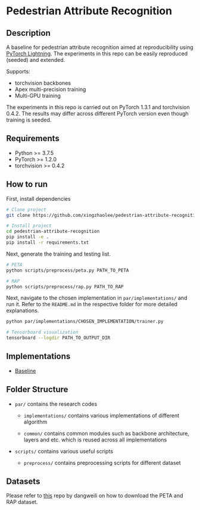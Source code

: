 # Pedestrian Attribute Recognition

## Description   
A baseline for pedestrian attribute recognition aimed at reproducibility using [PyTorch Lightning](https://github.com/williamFalcon/pytorch-lightning). The experiments in this repo can be easily reproduced (seeded) and extended.

Supports:
- torchvision backbones
- Apex multi-precision training
- Multi-GPU training

The experiments in this repo is carried out on PyTorch 1.3.1 and torchvision 0.4.2. The results may differ across different PyTorch version even though training is seeded.

## Requirements
- Python >= 3.7.5
- PyTorch >= 1.2.0
- torchvision >= 0.4.2

## How to run
First, install dependencies   
```bash
# Clone project   
git clone https://github.com/xingzhaolee/pedestrian-attribute-recognition

# Install project   
cd pedestrian-attribute-recognition
pip install -e .   
pip install -r requirements.txt
 ```   

Next, generate the training and testing list.
```bash
# PETA
python scripts/preprocess/peta.py PATH_TO_PETA

# RAP
python scripts/preprocess/rap.py PATH_TO_RAP
```

Next, navigate to the chosen implementation in `par/implementations/` and run it. Refer to the `README.md` in the respective folder for more detailed explanations.
```bash
python par/implementations/CHOSEN_IMPLEMENTATION/trainer.py

# Tensorboard visualization
tensorboard --logdir PATH_TO_OUTPUT_DIR
```

## Implementations      
- [Baseline](https://github.com/xingzhaolee/pedestrian-attribute-recognition/tree/master/par/implementations/baseline)


## Folder Structure    
- `par/` contains the research codes

    - `implementations/` contains various implementations of different algorithm

    - `common/` contains common modules such as backbone architecture, layers and etc. which is reused across all implementations

- `scripts/` contains various useful scripts

    - `preprocess/` contains preprocessing scripts for different dataset

## Datasets
Please refer to [this](https://github.com/dangweili/pedestrian-attribute-recognition-pytorch) repo by dangweili on how to download the PETA and RAP dataset.
